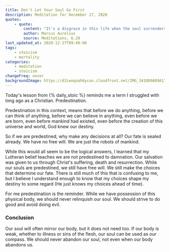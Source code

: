 ```yaml
---
title: Don't Let Your Soul Go First
description: Meditation for December 27, 2020
quotes: 
    - quote:
        content: "It's a disgrace in this life when the soul surrenders first while the body refuses to."
        author: Marcus Aurelius
        source: Meditations, 6.29
last_updated_at: 2020-12-27T09:49:00
tags:
    - stoicism
    - mortality
categories:
    - meditation
    - stoicism
changeFreq: never
backgroundImage: https://d3iwoqnah6ycun.cloudfront.net/IMG_3410D9A89A17.jpg
---
```


Today's lesson from {% daily_stoic %} reminds me a term I struggled with long ago as a Christian. Predestination.

Predestination in this context, means that before we do anything, before we can think of anything, before we can believe 
in anything, even before we are born, even before mankind had existed, even before the creation of this universe and 
world, God knew our destiny.

So if we are predestined, why make any decisions at all? Our fate is sealed already. We have no free will. We are just 
the robots of mankind.

While this would all seem to be the logical answers, I learned that my Lutheran belief teaches we are not predestined to 
damnation. Our salvation was given to us through Christ's suffering, death and resurrection. While our souls are 
predestined, we still have free will. We still make the choices that determine our fate. There is still much of this 
that is confusing to me, but I believe I understand enough to know that my choices shape my destiny to some regard (He
just knows my choices ahead of time).

For me predestination is the reminder. While we have possession of this physical body, we should never relinquish our 
soul. We should strive to do good and avoid doing evil.

### Conclusion

Our soul will often mirror our body, but it does not need too. If our body is weak, whether to illness or sins of the
flesh, our soul can be used as our compass. We should never abandon our soul, not even when our body abandons us.
